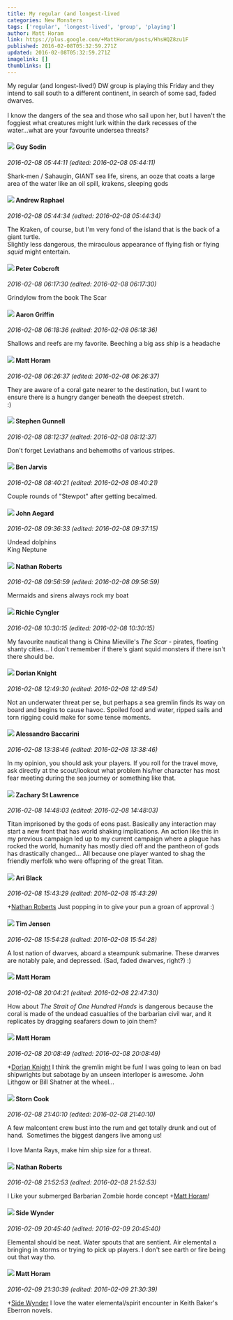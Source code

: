 ```yaml
---
title: My regular (and longest-lived
categories: New Monsters
tags: ['regular', 'longest-lived', 'group', 'playing']
author: Matt Horam
link: https://plus.google.com/+MattHoram/posts/HhsHQZ8zu1F
published: 2016-02-08T05:32:59.271Z
updated: 2016-02-08T05:32:59.271Z
imagelink: []
thumblinks: []
---
```


My regular (and longest-lived!) DW group is playing this Friday and they intend to sail south to a different continent, in search of some sad, faded dwarves.<br /><br />I know the dangers of the sea and those who sail upon her, but I haven&#39;t the foggiest what creatures might lurk within the dark recesses of the water...what are your favourite undersea threats?
<div id='comment z13vgx0ryzjsf5vv322azxxhmzq1spw33'>
  <h4><img src='{{site.baseurl}}//images/avatars/108941275253004747705_photo.jpg'> Guy Sodin</h4>
      <p><cite>2016-02-08 05:44:11 (edited: 2016-02-08 05:44:11)</cite></p>
        <p>Shark-men / Sahaugin, GIANT sea life, sirens, an ooze that coats a large area of the water like an oil spill, krakens, sleeping gods</p>
</div>
        

<div id='comment z13vgx0ryzjsf5vv322azxxhmzq1spw33'>
  <h4><img src='{{site.baseurl}}//images/avatars/116485797126508201641_photo.jpg'> Andrew Raphael</h4>
      <p><cite>2016-02-08 05:44:34 (edited: 2016-02-08 05:44:34)</cite></p>
        <p>The Kraken, of course, but I&#39;m very fond of the island that is the back of a giant turtle. <br />Slightly less dangerous, the miraculous appearance of flying fish or flying <i>squid</i> might entertain.</p>
</div>
        

<div id='comment z13vgx0ryzjsf5vv322azxxhmzq1spw33'>
  <h4><img src='{{site.baseurl}}//images/avatars/111201376607721448270_photo.jpg'> Peter Cobcroft</h4>
      <p><cite>2016-02-08 06:17:30 (edited: 2016-02-08 06:17:30)</cite></p>
        <p>Grindylow from the book The Scar</p>
</div>
        

<div id='comment z13vgx0ryzjsf5vv322azxxhmzq1spw33'>
  <h4><img src='{{site.baseurl}}//images/avatars/103667855585775066713_photo.jpg'> Aaron Griffin</h4>
      <p><cite>2016-02-08 06:18:36 (edited: 2016-02-08 06:18:36)</cite></p>
        <p>Shallows and reefs are my favorite. Beeching a big ass ship is a headache</p>
</div>
        

<div id='comment z13vgx0ryzjsf5vv322azxxhmzq1spw33'>
  <h4><img src='{{site.baseurl}}//images/avatars/105472060898626050077_photo.jpg'> Matt Horam</h4>
      <p><cite>2016-02-08 06:26:37 (edited: 2016-02-08 06:26:37)</cite></p>
        <p>They are aware of a coral gate nearer to the destination, but I want to ensure there is a hungry danger beneath the deepest stretch.<br />:)</p>
</div>
        

<div id='comment z13vgx0ryzjsf5vv322azxxhmzq1spw33'>
  <h4><img src='{{site.baseurl}}//images/avatars/110465856174742482378_photo.jpg'> Stephen Gunnell</h4>
      <p><cite>2016-02-08 08:12:37 (edited: 2016-02-08 08:12:37)</cite></p>
        <p>Don&#39;t forget Leviathans and behemoths of various stripes. </p>
</div>
        

<div id='comment z13vgx0ryzjsf5vv322azxxhmzq1spw33'>
  <h4><img src='{{site.baseurl}}//images/avatars/105095951838305103055_photo.jpg'> Ben Jarvis</h4>
      <p><cite>2016-02-08 08:40:21 (edited: 2016-02-08 08:40:21)</cite></p>
        <p>Couple rounds of &quot;Stewpot&quot; after getting becalmed.</p>
</div>
        

<div id='comment z13vgx0ryzjsf5vv322azxxhmzq1spw33'>
  <h4><img src='{{site.baseurl}}//images/avatars/113677679278469240206_photo.jpg'> John Aegard</h4>
      <p><cite>2016-02-08 09:36:33 (edited: 2016-02-08 09:37:15)</cite></p>
        <p>Undead dolphins﻿<br />King Neptune</p>
</div>
        

<div id='comment z13vgx0ryzjsf5vv322azxxhmzq1spw33'>
  <h4><img src='{{site.baseurl}}//images/avatars/117646243340764868749_photo.jpg'> Nathan Roberts</h4>
      <p><cite>2016-02-08 09:56:59 (edited: 2016-02-08 09:56:59)</cite></p>
        <p>Mermaids and sirens always rock my boat<br /></p>
</div>
        

<div id='comment z13vgx0ryzjsf5vv322azxxhmzq1spw33'>
  <h4><img src='{{site.baseurl}}//images/avatars/104700567762846138654_photo.jpg'> Richie Cyngler</h4>
      <p><cite>2016-02-08 10:30:15 (edited: 2016-02-08 10:30:15)</cite></p>
        <p>My favourite nautical thang is China Mieville&#39;s <i>The Scar</i> - pirates, floating shanty cities... I don&#39;t remember if there&#39;s giant squid monsters if there isn&#39;t there should be.</p>
</div>
        

<div id='comment z13vgx0ryzjsf5vv322azxxhmzq1spw33'>
  <h4><img src='{{site.baseurl}}//images/avatars/112430647495102392169_photo.jpg'> Dorian Knight</h4>
      <p><cite>2016-02-08 12:49:30 (edited: 2016-02-08 12:49:54)</cite></p>
        <p>Not an underwater threat per se, but perhaps a sea gremlin finds its way on board and begins to cause havoc. Spoiled food and water, ripped sails and torn rigging could make for some tense moments.</p>
</div>
        

<div id='comment z13vgx0ryzjsf5vv322azxxhmzq1spw33'>
  <h4><img src='{{site.baseurl}}//images/avatars/108219053096724293543_photo.jpg'> Alessandro Baccarini</h4>
      <p><cite>2016-02-08 13:38:46 (edited: 2016-02-08 13:38:46)</cite></p>
        <p>In my opinion, you should ask your players. If you roll for the travel move, ask directly at the scout/lookout what problem his/her character has most fear meeting during the sea journey or something like that. </p>
</div>
        

<div id='comment z13vgx0ryzjsf5vv322azxxhmzq1spw33'>
  <h4><img src='{{site.baseurl}}//images/avatars/105049882225078661084_photo.jpg'> Zachary St Lawrence</h4>
      <p><cite>2016-02-08 14:48:03 (edited: 2016-02-08 14:48:03)</cite></p>
        <p>Titan imprisoned by the gods of eons past.  Basically any interaction may start a new front that has world shaking implications. An action like this in my previous campaign led up to my current campaign where a plague has rocked the world, humanity has mostly died off and the pantheon of gods has drastically changed...  All because one player wanted to shag the friendly merfolk who were offspring of the great Titan.</p>
</div>
        

<div id='comment z13vgx0ryzjsf5vv322azxxhmzq1spw33'>
  <h4><img src='{{site.baseurl}}//images/avatars/114340138562787667396_photo.jpg'> Ari Black</h4>
      <p><cite>2016-02-08 15:43:29 (edited: 2016-02-08 15:43:29)</cite></p>
        <p><span class="proflinkWrapper"><span class="proflinkPrefix">+</span><a class="proflink" href="https://plus.google.com/117646243340764868749" oid="117646243340764868749">Nathan Roberts</a></span> Just popping in to give your pun a groan of approval :)</p>
</div>
        

<div id='comment z13vgx0ryzjsf5vv322azxxhmzq1spw33'>
  <h4><img src='{{site.baseurl}}//images/avatars/101509976321886871332_photo.jpg'> Tim Jensen</h4>
      <p><cite>2016-02-08 15:54:28 (edited: 2016-02-08 15:54:28)</cite></p>
        <p>A lost nation of dwarves, aboard a steampunk submarine. These dwarves are notably pale, and depressed. (Sad, faded dwarves, right?)  :)</p>
</div>
        

<div id='comment z13vgx0ryzjsf5vv322azxxhmzq1spw33'>
  <h4><img src='{{site.baseurl}}//images/avatars/105472060898626050077_photo.jpg'> Matt Horam</h4>
      <p><cite>2016-02-08 20:04:21 (edited: 2016-02-08 22:47:30)</cite></p>
        <p>How about <i>The Strait of One Hundred Hands</i> is dangerous because the coral is made of the undead casualties of the barbarian civil war, and it replicates by dragging seafarers down to join them?</p>
</div>
        

<div id='comment z13vgx0ryzjsf5vv322azxxhmzq1spw33'>
  <h4><img src='{{site.baseurl}}//images/avatars/105472060898626050077_photo.jpg'> Matt Horam</h4>
      <p><cite>2016-02-08 20:08:49 (edited: 2016-02-08 20:08:49)</cite></p>
        <p><span class="proflinkWrapper"><span class="proflinkPrefix">+</span><a class="proflink" href="https://plus.google.com/112430647495102392169" oid="112430647495102392169">Dorian Knight</a></span> I think the gremlin might be fun! I was going to lean on bad shipwrights but sabotage by an unseen interloper is awesome. John Lithgow or Bill Shatner at the wheel...</p>
</div>
        

<div id='comment z13vgx0ryzjsf5vv322azxxhmzq1spw33'>
  <h4><img src='{{site.baseurl}}//images/avatars/110661162507505661709_photo.jpg'> Storn Cook</h4>
      <p><cite>2016-02-08 21:40:10 (edited: 2016-02-08 21:40:10)</cite></p>
        <p>A few malcontent crew bust into the rum and get totally drunk and out of hand.  Sometimes the biggest dangers live among us!<br /><br />I love Manta Rays, make him ship size for a threat.  </p>
</div>
        

<div id='comment z13vgx0ryzjsf5vv322azxxhmzq1spw33'>
  <h4><img src='{{site.baseurl}}//images/avatars/117646243340764868749_photo.jpg'> Nathan Roberts</h4>
      <p><cite>2016-02-08 21:52:53 (edited: 2016-02-08 21:52:53)</cite></p>
        <p>I Like your submerged Barbarian Zombie horde concept <span class="proflinkWrapper"><span class="proflinkPrefix">+</span><a class="proflink" href="https://plus.google.com/105472060898626050077" oid="105472060898626050077">Matt Horam</a></span>!</p>
</div>
        

<div id='comment z13vgx0ryzjsf5vv322azxxhmzq1spw33'>
  <h4><img src='{{site.baseurl}}//images/avatars/117817445430463121488_photo.jpg'> Side Wynder</h4>
      <p><cite>2016-02-09 20:45:40 (edited: 2016-02-09 20:45:40)</cite></p>
        <p>Elemental should be neat. Water spouts that are sentient. Air elemental a bringing in storms or trying to pick up players. I don&#39;t see earth or fire being out that way tho.</p>
</div>
        

<div id='comment z13vgx0ryzjsf5vv322azxxhmzq1spw33'>
  <h4><img src='{{site.baseurl}}//images/avatars/105472060898626050077_photo.jpg'> Matt Horam</h4>
      <p><cite>2016-02-09 21:30:39 (edited: 2016-02-09 21:30:39)</cite></p>
        <p><span class="proflinkWrapper"><span class="proflinkPrefix">+</span><a class="proflink" href="https://plus.google.com/117817445430463121488" oid="117817445430463121488">Side Wynder</a></span> I love the water elemental/spirit encounter in Keith Baker&#39;s Eberron novels.</p>
</div>
        
